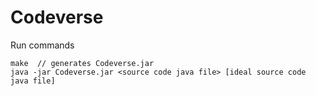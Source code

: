 # Codeverse

Run commands
```
make  // generates Codeverse.jar
java -jar Codeverse.jar <source code java file> [ideal source code java file]
```